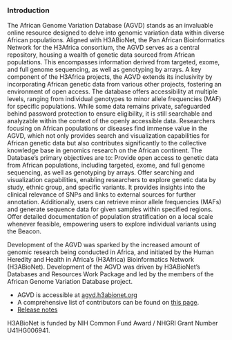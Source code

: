 ### Introduction

The African Genome Variation Database (AGVD) stands as an invaluable online resource designed to delve into genomic variation data within diverse African populations. Aligned with H3ABioNet, the Pan African Bioinformatics Network for the H3Africa consortium, the AGVD serves as a central repository, housing a wealth of genetic data sourced from African populations. This encompasses information derived from targeted, exome, and full genome sequencing, as well as genotyping by arrays.
A key component of the H3Africa projects, the AGVD extends its inclusivity by incorporating African genetic data from various other projects, fostering an environment of open access. The database offers accessibility at multiple levels, ranging from individual genotypes to minor allele frequencies (MAF) for specific populations. While some data remains private, safeguarded behind password protection to ensure eligibility, it is still searchable and analyzable within the context of the openly accessible data.
Researchers focusing on African populations or diseases find immense value in the AGVD, which not only provides search and visualization capabilities for African genetic data but also contributes significantly to the collective knowledge base in genomics research on the African continent. The Database’s primary objectives are to:
Provide open access to genetic data from African populations, including targeted, exome, and full genome sequencing, as well as genotyping by arrays.
Offer searching and visualization capabilities, enabling researchers to explore genetic data by study, ethnic group, and specific variants. It provides insights into the clinical relevance of SNPs and links to external sources for further annotation. Additionally, users can retrieve minor allele frequencies (MAFs) and generate sequence data for given samples within specified regions.
Offer detailed documentation of population stratification on a local scale whenever feasible, empowering users to explore individual variants using the Beacon. 

Development of the AGVD was sparked by the increased amount of genomic research being conducted in Africa, and initiated by the Human Heredity and Health in Africa’s (H3Africa) Bioinformatics Network (H3ABioNet). 
Development of the AGVD was driven by H3ABioNet’s Databases and Resources Work Package and led by the members of the African Genome Variation Database project. 


 - AGVD is accessible at [agvd.h3abionet.org](https://agvd.h3abionet.org/)
 - A comprehensive list of contributors can be found on [this page](contributors.md).
 - [Release notes](releases.md)

H3ABioNet is funded by NIH Common Fund Award / NHGRI Grant Number U41HG006941.